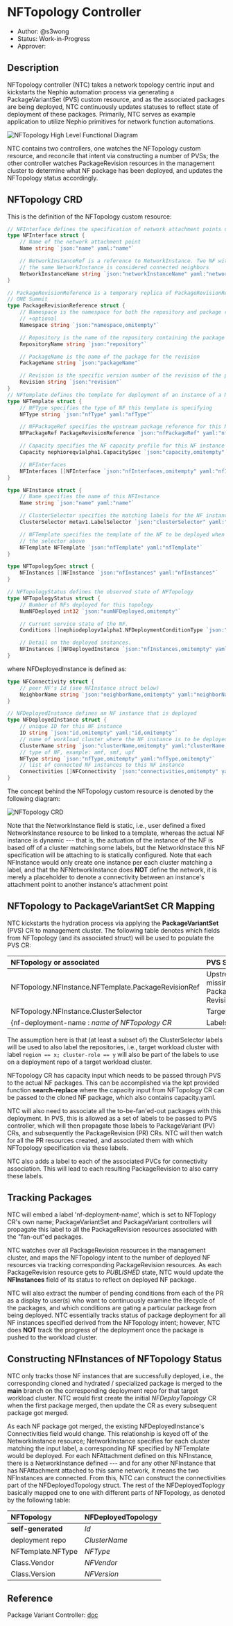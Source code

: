 # NFTopology Controller
- Author: @s3wong
- Status: Work-in-Progress
- Approver: 

## Description
NFTopology controller (NTC) takes a network topology centric input and kickstarts the Nephio automation process via generating a PackageVariantSet (PVS) custom resource, and as the associated packages are being deployed, NTC continuously updates statuses to reflect state of deployment of these packages. Primarily, NTC serves as example application to utilize Nephio primitives for network function automations.

![NFTopology High Level Functional Diagram](./img/nftopology-functional.jpg)

NTC contains two controllers, one watches the NFTopology custom resource, and reconcile that intent via constructing a number of PVSs; the other controller watches PackageRevision resources in the management cluster to determine what NF package has been deployed, and updates the NFTopology status accordingly.

## NFTopology CRD
This is the definition of the NFTopology custom resource:

```go
// NFInterface defines the specification of network attachment points of a NF
type NFInterface struct {
    // Name of the network attachment point
    Name string `json:"name" yaml:"name"`

    // NetworkInstanceRef is a reference to NetworkInstance. Two NF with attachment to
    // the same NetworkInstance is considered connected neighbors
    NetworkInstanceName string `json:"networkInstanceName" yaml:"networkInstanceName"`
}

// PackageRevisionReference is a temporary replica of PackageRevisionReference used for the
// ONE Summit
type PackageRevisionReference struct {
    // Namespace is the namespace for both the repository and package revision
    // +optional
    Namespace string `json:"namespace,omitempty"`

    // Repository is the name of the repository containing the package
    RepositoryName string `json:"repository"`

    // PackageName is the name of the package for the revision
    PackageName string `json:"packageName"`

    // Revision is the specific version number of the revision of the package
    Revision string `json:"revision"`
}
// NFTemplate defines the template for deployment of an instance of a NF
type NFTemplate struct {
    // NFType specifies the type of NF this template is specifying
    NFType string `json:"nfType" yaml:"nfType"`

    // NFPackageRef specifies the upstream package reference for this NFTemplate
    NFPackageRef PackageRevisionReference `json:"nfPackageRef" yaml:"nfPackageRef"`

    // Capacity specifies the NF capacity profile for this NF instance
    Capacity nephioreqv1alpha1.CapacitySpec `json:"capacity,omitempty" yaml:"capacity,omitempty"`

    // NFInterfaces
    NFInterfaces []NFInterface `json:"nfInterfaces,omitempty" yaml:"nfInterfaces,omitempty"`
}

type NFInstance struct {
    // Name specifies the name of this NFInstance
    Name string `json:"name" yaml:"name"`

    // ClusterSelector specifies the matching labels for the NF instance to be instantiated
    ClusterSelector metav1.LabelSelector `json:"clusterSelector" yaml:"clusterSelector"`

    // NFTemplate specifies the template of the NF to be deployed when a cluster matches
    // the selector above
    NFTemplate NFTemplate `json:"nfTemplate" yaml:"nfTemplate"`
}

type NFTopologySpec struct {
    NFInstances []NFInstance `json:"nfInstances" yaml:"nfInstances"`
}

// NFTopologyStatus defines the observed state of NFTopology
type NFTopologyStatus struct {
    // Number of NFs deployed for this topology
    NumNFDeployed int32 `json:"numNFDeployed,omitempty"`

    // Current service state of the NF.
    Conditions []nephiodeployv1alpha1.NFDeploymentConditionType `json:"conditions,omitempty"`

    // Detail on the deployed instances.
    NFInstances []NFDeployedInstance `json:"nfInstances,omitempty" yaml:"nfInstances,omitempty"`
}
```
where NFDeployedInstance is defined as:

```go
type NFConnectivity struct {
    // peer NF's Id (see NFInstance struct below)
    NeighborName string `json:"neighborName,omitempty" yaml:"neighborName,omitempty"`
}

// NFDeployedInstance defines an NF instance that is deployed
type NFDeployedInstance struct {
    // unique ID for this NF instance
    ID string `json:"id,omitempty" yaml:"id,omitempty"`
    // name of workload cluster where the NF instance is to be deployed
    ClusterName string `json:"clusterName,omitempty" yaml:"clusterName,omitempty"`
    // type of NF, example: amf, smf, upf
    NFType string `json:"nfType,omitempty" yaml:"nfType,omitempty"`
    // list of connected NF instances to this NF instance
    Connectivities []NFConnectivity `json:"connectivities,omitempty" yaml:"connectivities,omitempty"`
}
```

The concept behind the NFTopology custom resource is denoted by the following diagram:

![NFTopology CRD](./img/nftopology-crd.jpg)

Note that the NetworkInstance field is static, i.e., user defined a fixed NetworkInstance resource to be linked to a template, whereas the actual NF instance is dynamic --- that is, the actuation of the instance of the NF is based off of a cluster matching some labels, but the NetworkInstace this NF specification will be attaching to is statically configured. Note that each NFInstance would only create one instance per each cluster matching a label, and that the NFNetworkInstance does **NOT** define the network, it is merely
a placeholder to denote a connectivity between an instance's attachment point to another instance's attachment point

## NFTopology to PackageVariantSet CR Mapping
NTC kickstarts the hydration process via applying the **PackageVariantSet** (PVS) CR to management cluster. The following table denotes which fields from NFTopology (and its associated struct) will be used to populate the PVS CR:

| NFTopology or associated | PVS Spec field | 
|:------------------------ | :------------- |
| NFTopology.NFInstance.NFTemplate.PackageRevisionRef | Upstream (*Tag* is missing from PackageRevisionRef... Revision?) | 
| NFTopology.NFInstance.ClusterSelector | Targets[0].Repositories |
| {nf-deployment-name : *name of NFTopology CR* | Labels[] | 

The assumption here is that (at least a subset of) the ClusterSelector labels will be used to also label the repositories, i.e., target workload cluster with label `region == x; cluster-role == y` will also be part of the labels to use on a deployment repo of a target workload cluster.

NFTopology CR has capacity input which needs to be passed through PVS to the actual NF packages. This can be accomplished via the kpt provided function **search-replace** where the capacity input from NFTopology CR can be passed to the cloned NF package, which also contains capacity.yaml.

NTC will also need to associate all the to-be-fan'ed-out packages with this deployment. In PVS, this is allowed as a set of labels to be passed to PVS controller, which will then propagate those labels to PackageVariant (PV) CRs, and subsequently the PackageRevision (PR) CRs. NTC will then watch for all the PR resources created, and associated them with which NFTopology specification via these labels.

NTC also adds a label to each of the associated PVCs for connectivity association. This will lead to each resulting PackageRevision to also carry these labels.


## Tracking Packages
NTC will embed a label 'nf-deployment-name', which is set to NFToplogy CR's own name; PackageVariantSet and PackageVariant controllers will propagate this label to all the PackageRevision resources associated with the "fan-out"ed packages.

NTC watches over all PackageRevision resources in the management cluster, and maps the NFTopology intent to the number of deployed NF resources via tracking corresponding PackageRevision resources. As each PackageRevision resource gets to *PUBLISHED* state, NTC would update the **NFInstances** field of its status to reflect on deployed NF package.

NTC will also extract the number of pending conditions from each of the PR as a display to user(s) who want to continuously examine the lifecycle of the packages, and which conditions are gating a particular package from being deployed. NTC essentially tracks status of package deployment for all NF instances specified derived from the NFTopology intent; however, NTC does **NOT** track the progress of the deployment once the package is pushed to the workload cluster.

## Constructing NFInstances of NFTopology Status
NTC only tracks those NF instances that are successfully deployed, i.e., the corresponding cloned and hydrated / specialized package is merged to the **main** branch on the corresponding deployment repo for that target workload cluster. NTC would first create the initial *NFDeployTopology* CR when the first package merged, then update the CR as every subsequent package got merged.

As each NF package got merged, the existing NFDeployedInstance's Connectivities field would change. This relationship is keyed off of the NetworkInstance resource; NetworkInstance specifies for each cluster matching the input label, a corresponding NF specified by NFTemplate would be deployed. For each NFAttachment defined on this NFInstance, there is a NetworkInstance defined --- and for any other NFInstance that has NFAttachment
attached to this same network, it means the two NFInstances are connected. From this, NTC can construct the connectivities part of the NFDeployedTopology struct. The rest of the NFDeployedToplogy basically mapped one to one with different parts of NFTopology, as denoted by the following table:

| NFTopology | NFDeployedTopology | 
|:---------- | :----------------- |
| **self-generated** | *Id* |
| deployment repo | *ClusterName* |
| NFTemplate.NFType | *NFType* | 
| Class.Vendor | *NFVendor* |
| Class.Version | *NFVersion* | 

## Reference
Package Variant Controller: [doc](https://github.com/GoogleContainerTools/kpt/blob/a58c5c080787de693382ffd6936b73e9aed116c8/docs/design-docs/08-package-variant.md)
